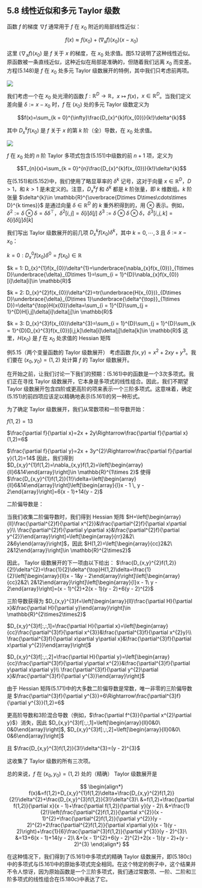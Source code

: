 ## 5.8 线性近似和多元 Taylor 级数

函数 $f$ 的梯度 $\nabla f$ 通常用于 $f$ 在 $x_{0}$ 附近的局部线性近似：

$$f(x)\approx f(x_{0})+(\nabla_{x}f)(x_{0})(x - x_{0})$$

这里 $(\nabla_{x}f)(x_{0})$ 是 $f$ 关于 $x$ 的梯度，在 $x_{0}$ 处求值。图5.12说明了这种线性近似。原函数被一条直线近似，这种近似在局部是准确的，但随着我们远离 $x_{0}$ 而变差。方程(5.148)是 $f$ 在 $x_{0}$ 处多元 Taylor 级数展开的特例，其中我们只考虑前两项。

![](../attachments/Pasted%20image%2020250225141016.png)

我们考虑一个在 $x_{0}$ 处光滑的函数 $f:\mathbb{R}^{D}\to \mathbb{R}$，$x\mapsto f(x)$，$x\in \mathbb{R}^{D}$。当我们定义差向量 $\delta :=x - x_{0}$ 时，$f$ 在 $(x_{0})$ 处的多元 Taylor 级数定义为

$$f(x)=\sum_{k = 0}^{\infty}\frac{D_{x}^{k}f(x_{0})}{k!}\delta^{k}$$

其中 $D_{x}^{k}f(x_{0})$ 是 $f$ 关于 $x$ 的第 $k$ 阶（全）导数，在 $x_{0}$ 处求值。

![](../attachments/Pasted%20image%2020250225141636.png)

$f$ 在 $x_{0}$ 处的 $n$ 阶 Taylor 多项式包含(5.151)中级数的前 $n + 1$ 项，定义为

$$T_{n}(x)=\sum_{k = 0}^{n}\frac{D_{x}^{k}f(x_{0})}{k!}\delta^{k}$$

在(5.151)和(5.152)中，我们使用了略显草率的 $\delta^{k}$ 记号，这对于向量 $x\in \mathbb{R}^{D}$，$D>1$，和 $k>1$ 是未定义的。注意，$D_{x}^{k}f$ 和 $\delta^{k}$ 都是 $k$ 阶张量，即 $k$ 维数组。$k$ 阶张量 $\delta^{k}\in \mathbb{R}^{\overbrace{D\times D\times\cdots\times D}^{k times}}$ 是通过向量 $\delta\in \mathbb{R}^{D}$ 的 $k$ 重外积得到的，用 $\otimes$ 表示。例如，$\delta^{2}:=\delta\otimes\delta=\delta\delta^{\top}$，$\delta^{2}[i,j]=\delta[i]\delta[j]$ $\delta^{3}:=\delta\otimes\delta\otimes\delta$，$\delta^{3}[i,j,k]=\delta[i]\delta[j]\delta[k]$

我们写出 Taylor 级数展开的前几项 $D_{x}^{k}f(x_{0})\delta^{k}$，其中 $k = 0,\cdots,3$ 且 $\delta :=x - x_{0}$：

$k = 0: D_{x}^{0}f(x_{0})\delta^{0}=f(x_{0})\in \mathbb{R}$

$k = 1: D_{x}^{1}f(x_{0})\delta^{1}=\underbrace{\nabla_{x}f(x_{0})}_{1\times D}\underbrace{\delta}_{D\times 1}=\sum_{i = 1}^{D}\nabla_{x}f(x_{0})[i]\delta[i]\in \mathbb{R}$

$k = 2: D_{x}^{2}f(x_{0})\delta^{2}=tr(\underbrace{H(x_{0})}_{D\times D}\underbrace{\delta}_{D\times 1}\underbrace{\delta^{\top}}_{1\times D})=\delta^{\top}H(x{0})\delta=\sum_{i = 1}^{D}\sum_{j = 1}^{D}H[i,j]\delta[i]\delta[j]\in \mathbb{R}$

$k = 3: D_{x}^{3}f(x_{0})\delta^{3}=\sum_{i = 1}^{D}\sum_{j = 1}^{D}\sum_{k = 1}^{D}D_{x}^{3}f(x_{0})[i,j,k]\delta[i]\delta[j]\delta[k]\in \mathbb{R}$ 这里，$H(x_{0})$ 是 $f$ 在 $x_{0}$ 处求值的 Hessian 矩阵

例5.15（两个变量函数的 Taylor 级数展开） 考虑函数 $f(x,y)=x^{2}+2xy + y^{3}$。我们要在 $(x_{0},y_{0})=(1,2)$ 处计算 $f$ 的 Taylor 级数展开。

在开始之前，让我们讨论一下我们的预期：(5.161)中的函数是一个3次多项式。我们正在寻找 Taylor 级数展开，它本身是多项式的线性组合。因此，我们不期望 Taylor 级数展开包含四阶或更高阶的项来表示一个三阶多项式。这意味着，确定(5.151)的前四项应该足以精确地表示(5.161)的另一种形式。

为了确定 Taylor 级数展开，我们从常数项和一阶导数开始：

$f(1,2)=13$

$\frac{\partial f}{\partial x}=2x + 2y\Rightarrow\frac{\partial f}{\partial x}(1,2)=6$

$\frac{\partial f}{\partial y}=2x + 3y^{2}\Rightarrow\frac{\partial f}{\partial y}(1,2)=14$ 因此，我们得到 $D_{x,y}^{1}f(1,2)=\nabla_{x,y}f(1,2)=\left[\begin{array}{ll}6&14\end{array}\right]\in \mathbb{R}^{1\times 2}$ 使得 
$\frac{D_{x,y}^{1}f(1,2)}{1!}\delta=\left[\begin{array}{ll}6&14\end{array}\right]\left[\begin{array}{l}x - 1 \, y - 2\end{array}\right]=6(x - 1)+14(y - 2)$

二阶偏导数是：

当我们收集二阶偏导数时，我们得到 Hessian 矩阵 
$H=\left[\begin{array}{ll}\frac{\partial^{2}f}{\partial x^{2}}&\frac{\partial^{2}f}{\partial x\partial y}\\ \frac{\partial^{2}f}{\partial y\partial x}&\frac{\partial^{2}f}{\partial y^{2}}\end{array}\right]=\left[\begin{array}{rr}2&2\ 2&6y\end{array}\right]$，因此 $H(1,2)=\left[\begin{array}{cc}2&2\ 2&12\end{array}\right]\in \mathbb{R}^{2\times2}$

因此， Taylor 级数展开的下一项由以下给出： $\frac{D_{x,y}^{2}f(1,2)}{2!}\delta^{2}=\frac{1}{2}\delta^{\top}H(1,2)\delta=\frac{1}{2}\left[\begin{array}{ll}x - 1&y - 2\end{array}\right]\left[\begin{array}{cc}2&2\ 2&12\end{array}\right]\left[\begin{array}{l}x - 1\ y - 2\end{array}\right]=(x - 1)^{2}+2(x - 1)(y - 2)+6(y - 2)^{2}$

三阶导数获得为 $D_{x,y}^{3}f=\left[\begin{array}{ll}\frac{\partial H}{\partial x}&\frac{\partial H}{\partial y}\end{array}\right]\in \mathbb{R}^{2\times2\times2}$

$D_{x,y}^{3}f[:,:,1]=\frac{\partial H}{\partial x}=\left[\begin{array}{cc}\frac{\partial^{3}f}{\partial x^{3}}&\frac{\partial^{3}f}{\partial x^{2}y}\\ \frac{\partial^{3}f}{\partial x\partial y\partial x}&\frac{\partial^{3}f}{\partial x\partial y^{2}}\end{array}\right]$

$D_{x,y}^{3}f[:,:,2]=\frac{\partial H}{\partial y}=\left[\begin{array}{cc}\frac{\partial^{3}f}{\partial y\partial x^{2}}&\frac{\partial^{3}f}{\partial y\partial x\partial y}\\ \frac{\partial^{3}f}{\partial y^{2}\partial x}&\frac{\partial^{3}f}{\partial y^{3}}\end{array}\right]$

由于 Hessian 矩阵(5.171)中的大多数二阶偏导数是常数，唯一非零的三阶偏导数是 $\frac{\partial^{3}f}{\partial y^{3}}=6\Rightarrow\frac{\partial^{3}f}{\partial y^{3}}(1,2)=6$

更高阶导数和3阶混合导数（例如，$\frac{\partial f^{3}}{\partial x^{2}\partial y}$）消失，因此 $D_{x,y}^{3}f[:,:,1]=\left[\begin{array}{ll}0&0\ 0&0\end{array}\right]$, $D_{x,y}^{3}f[:,:,2]=\left[\begin{array}{ll}0&0\ 0&6\end{array}\right]$

且 $\frac{D_{x,y}^{3}f(1,2)}{3!}\delta^{3}=(y - 2)^{3}$

这收集了 Taylor 级数的所有三次项。

总的来说，$f$ 在 $(x_{0},y_{0})=(1,2)$ 处的（精确） Taylor 级数展开是

$$ \begin{align*} f(x)&=f(1,2)+D_{x,y}^{1}f(1,2)\delta+\frac{D_{x,y}^{2}f(1,2)}{2!}\delta^{2}+\frac{D_{x,y}^{3}f(1,2)}{3!}\delta^{3}\ &=f(1,2)+\frac{\partial f(1,2)}{\partial x}(x - 1)+\frac{\partial f(1,2)}{\partial y}(y - 2)\ &+\frac{1}{2!}\left(\frac{\partial^{2}f(1,2)}{\partial x^{2}}(x - 1)^{2}+\frac{\partial^{2}f(1,2)}{\partial y^{2}}(y - 2)^{2}+2\frac{\partial^{2}f(1,2)}{\partial x\partial y}(x - 1)(y - 2)\right)+\frac{1}{6}\frac{\partial^{3}f(1,2)}{\partial y^{3}}(y - 2)^{3}\ &=13+6(x - 1)+14(y - 2)\ &+(x - 1)^{2}+6(y - 2)^{2}+2(x - 1)(y - 2)+(y - 2)^{3} \end{align*} $$

在这种情况下，我们得到了(5.161)中多项式的精确 Taylor 级数展开，即(5.180c)中的多项式与(5.161)中的原始多项式完全相同。在这个特定的例子中，这个结果并不令人惊讶，因为原始函数是一个三阶多项式，我们通过常数项、一阶、二阶和三阶多项式的线性组合在(5.180c)中表达了它。